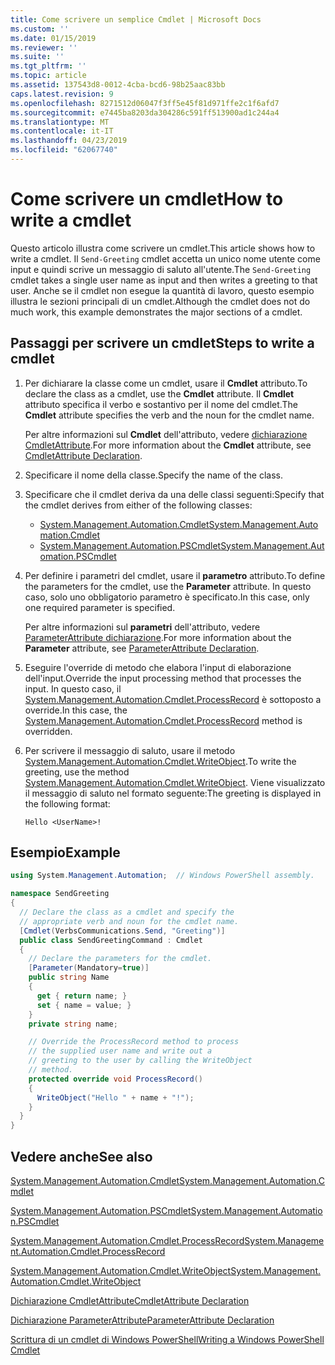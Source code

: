 ```yaml
---
title: Come scrivere un semplice Cmdlet | Microsoft Docs
ms.custom: ''
ms.date: 01/15/2019
ms.reviewer: ''
ms.suite: ''
ms.tgt_pltfrm: ''
ms.topic: article
ms.assetid: 137543d8-0012-4cba-bcd6-98b25aac83bb
caps.latest.revision: 9
ms.openlocfilehash: 8271512d06047f3ff5e45f81d971ffe2c1f6afd7
ms.sourcegitcommit: e7445ba8203da304286c591ff513900ad1c244a4
ms.translationtype: MT
ms.contentlocale: it-IT
ms.lasthandoff: 04/23/2019
ms.locfileid: "62067740"
---
```

# <a name="how-to-write-a-cmdlet"></a><span data-ttu-id="d00f5-102">Come scrivere un cmdlet</span><span class="sxs-lookup"><span data-stu-id="d00f5-102">How to write a cmdlet</span></span>

<span data-ttu-id="d00f5-103">Questo articolo illustra come scrivere un cmdlet.</span><span class="sxs-lookup"><span data-stu-id="d00f5-103">This article shows how to write a cmdlet.</span></span> <span data-ttu-id="d00f5-104">Il `Send-Greeting` cmdlet accetta un unico nome utente come input e quindi scrive un messaggio di saluto all'utente.</span><span class="sxs-lookup"><span data-stu-id="d00f5-104">The `Send-Greeting` cmdlet takes a single user name as input and then writes a greeting to that user.</span></span> <span data-ttu-id="d00f5-105">Anche se il cmdlet non esegue la quantità di lavoro, questo esempio illustra le sezioni principali di un cmdlet.</span><span class="sxs-lookup"><span data-stu-id="d00f5-105">Although the cmdlet does not do much work, this example demonstrates the major sections of a cmdlet.</span></span>

## <a name="steps-to-write-a-cmdlet"></a><span data-ttu-id="d00f5-106">Passaggi per scrivere un cmdlet</span><span class="sxs-lookup"><span data-stu-id="d00f5-106">Steps to write a cmdlet</span></span>

1. <span data-ttu-id="d00f5-107">Per dichiarare la classe come un cmdlet, usare il **Cmdlet** attributo.</span><span class="sxs-lookup"><span data-stu-id="d00f5-107">To declare the class as a cmdlet, use the **Cmdlet** attribute.</span></span> <span data-ttu-id="d00f5-108">Il **Cmdlet** attributo specifica il verbo e sostantivo per il nome del cmdlet.</span><span class="sxs-lookup"><span data-stu-id="d00f5-108">The **Cmdlet** attribute specifies the verb and the noun for the cmdlet name.</span></span>

   <span data-ttu-id="d00f5-109">Per altre informazioni sul **Cmdlet** dell'attributo, vedere [dichiarazione CmdletAttribute](cmdlet-attribute-declaration.md).</span><span class="sxs-lookup"><span data-stu-id="d00f5-109">For more information about the **Cmdlet** attribute, see [CmdletAttribute Declaration](cmdlet-attribute-declaration.md).</span></span>

2. <span data-ttu-id="d00f5-110">Specificare il nome della classe.</span><span class="sxs-lookup"><span data-stu-id="d00f5-110">Specify the name of the class.</span></span>

3. <span data-ttu-id="d00f5-111">Specificare che il cmdlet deriva da una delle classi seguenti:</span><span class="sxs-lookup"><span data-stu-id="d00f5-111">Specify that the cmdlet derives from either of the following classes:</span></span>

   * [<span data-ttu-id="d00f5-112">System.Management.Automation.Cmdlet</span><span class="sxs-lookup"><span data-stu-id="d00f5-112">System.Management.Automation.Cmdlet</span></span>](/dotnet/api/System.Management.Automation.Cmdlet)
   * [<span data-ttu-id="d00f5-113">System.Management.Automation.PSCmdlet</span><span class="sxs-lookup"><span data-stu-id="d00f5-113">System.Management.Automation.PSCmdlet</span></span>](/dotnet/api/System.Management.Automation.PSCmdlet)

4. <span data-ttu-id="d00f5-114">Per definire i parametri del cmdlet, usare il **parametro** attributo.</span><span class="sxs-lookup"><span data-stu-id="d00f5-114">To define the parameters for the cmdlet, use the **Parameter** attribute.</span></span> <span data-ttu-id="d00f5-115">In questo caso, solo uno obbligatorio parametro è specificato.</span><span class="sxs-lookup"><span data-stu-id="d00f5-115">In this case, only one required parameter is specified.</span></span>

   <span data-ttu-id="d00f5-116">Per altre informazioni sul **parametri** dell'attributo, vedere [ParameterAttribute dichiarazione](parameter-attribute-declaration.md).</span><span class="sxs-lookup"><span data-stu-id="d00f5-116">For more information about the **Parameter** attribute, see [ParameterAttribute Declaration](parameter-attribute-declaration.md).</span></span>

5. <span data-ttu-id="d00f5-117">Eseguire l'override di metodo che elabora l'input di elaborazione dell'input.</span><span class="sxs-lookup"><span data-stu-id="d00f5-117">Override the input processing method that processes the input.</span></span> <span data-ttu-id="d00f5-118">In questo caso, il [System.Management.Automation.Cmdlet.ProcessRecord](/dotnet/api/System.Management.Automation.Cmdlet.ProcessRecord) è sottoposto a override.</span><span class="sxs-lookup"><span data-stu-id="d00f5-118">In this case, the [System.Management.Automation.Cmdlet.ProcessRecord](/dotnet/api/System.Management.Automation.Cmdlet.ProcessRecord) method is overridden.</span></span>

6. <span data-ttu-id="d00f5-119">Per scrivere il messaggio di saluto, usare il metodo [System.Management.Automation.Cmdlet.WriteObject](/dotnet/api/System.Management.Automation.Cmdlet.WriteObject).</span><span class="sxs-lookup"><span data-stu-id="d00f5-119">To write the greeting, use the method [System.Management.Automation.Cmdlet.WriteObject](/dotnet/api/System.Management.Automation.Cmdlet.WriteObject).</span></span>
   <span data-ttu-id="d00f5-120">Viene visualizzato il messaggio di saluto nel formato seguente:</span><span class="sxs-lookup"><span data-stu-id="d00f5-120">The greeting is displayed in the following format:</span></span>

   ```Output
   Hello <UserName>!
   ```

## <a name="example"></a><span data-ttu-id="d00f5-121">Esempio</span><span class="sxs-lookup"><span data-stu-id="d00f5-121">Example</span></span>

```csharp
using System.Management.Automation;  // Windows PowerShell assembly.

namespace SendGreeting
{
  // Declare the class as a cmdlet and specify the
  // appropriate verb and noun for the cmdlet name.
  [Cmdlet(VerbsCommunications.Send, "Greeting")]
  public class SendGreetingCommand : Cmdlet
  {
    // Declare the parameters for the cmdlet.
    [Parameter(Mandatory=true)]
    public string Name
    {
      get { return name; }
      set { name = value; }
    }
    private string name;

    // Override the ProcessRecord method to process
    // the supplied user name and write out a
    // greeting to the user by calling the WriteObject
    // method.
    protected override void ProcessRecord()
    {
      WriteObject("Hello " + name + "!");
    }
  }
}
```

## <a name="see-also"></a><span data-ttu-id="d00f5-122">Vedere anche</span><span class="sxs-lookup"><span data-stu-id="d00f5-122">See also</span></span>

[<span data-ttu-id="d00f5-123">System.Management.Automation.Cmdlet</span><span class="sxs-lookup"><span data-stu-id="d00f5-123">System.Management.Automation.Cmdlet</span></span>](/dotnet/api/System.Management.Automation.Cmdlet)

[<span data-ttu-id="d00f5-124">System.Management.Automation.PSCmdlet</span><span class="sxs-lookup"><span data-stu-id="d00f5-124">System.Management.Automation.PSCmdlet</span></span>](/dotnet/api/System.Management.Automation.PSCmdlet)

[<span data-ttu-id="d00f5-125">System.Management.Automation.Cmdlet.ProcessRecord</span><span class="sxs-lookup"><span data-stu-id="d00f5-125">System.Management.Automation.Cmdlet.ProcessRecord</span></span>](/dotnet/api/System.Management.Automation.Cmdlet.ProcessRecord)

[<span data-ttu-id="d00f5-126">System.Management.Automation.Cmdlet.WriteObject</span><span class="sxs-lookup"><span data-stu-id="d00f5-126">System.Management.Automation.Cmdlet.WriteObject</span></span>](/dotnet/api/System.Management.Automation.Cmdlet.WriteObject)

[<span data-ttu-id="d00f5-127">Dichiarazione CmdletAttribute</span><span class="sxs-lookup"><span data-stu-id="d00f5-127">CmdletAttribute Declaration</span></span>](cmdlet-attribute-declaration.md)

[<span data-ttu-id="d00f5-128">Dichiarazione ParameterAttribute</span><span class="sxs-lookup"><span data-stu-id="d00f5-128">ParameterAttribute Declaration</span></span>](parameter-attribute-declaration.md)

[<span data-ttu-id="d00f5-129">Scrittura di un cmdlet di Windows PowerShell</span><span class="sxs-lookup"><span data-stu-id="d00f5-129">Writing a Windows PowerShell Cmdlet</span></span>](writing-a-windows-powershell-cmdlet.md)